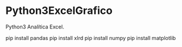 # Python3ExcelGrafico
Python3 Analítica Excel.

pip install pandas
pip install xlrd
pip install numpy
pip install matplotlib
